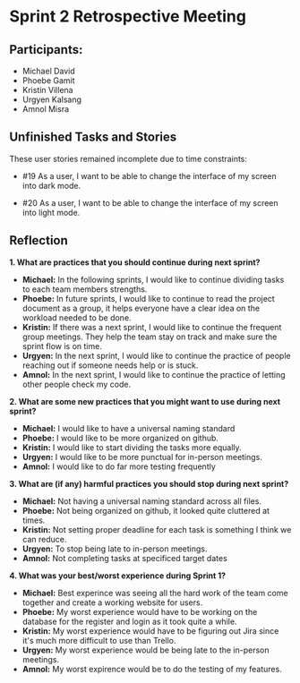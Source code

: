 # Sprint 2 Retrospective Meeting

## Participants: 
- Michael David
- Phoebe Gamit
- Kristin Villena
- Urgyen Kalsang
- Amnol Misra

## Unfinished Tasks and Stories 
  These user stories remained incomplete due to time constraints: 

  - #19 As a user, I want to be able to change the interface of my screen into dark mode.

  - #20 As a user, I want to be able to change the interface of my screen into light mode.
  
## Reflection
**1. What are practices that you should continue during next sprint?**
  - **Michael:** In the following sprints, I would like to continue dividing tasks to each team members strengths.
  - **Phoebe:** In future sprints, I would like to continue to read the project document as a group, it helps everyone have a clear idea on the workload needed to be done.
  - **Kristin:** If there was a next sprint, I would like to continue the frequent group meetings. They help the team stay on track and make sure the sprint flow is on time.
  - **Urgyen:** In the next sprint, I would like to continue the practice of people reaching out if someone needs help or is stuck.
  - **Amnol:** In the next sprint, I would like to continue the practice of letting other people check my code.

**2. What are some new practices that you might want to use during next sprint?**
  - **Michael:** I would like to have a universal naming standard
  - **Phoebe:** I would like to be more organized on github.
  - **Kristin:** I would like to start dividing the tasks more equally. 
  - **Urgyen:** I would like to be more punctual for in-person meetings.
  - **Amnol:** I would like to do far more testing frequently

**3. What are (if any) harmful practices you should stop during next sprint?**
  - **Michael:** Not having a universal naming standard across all files.
  - **Phoebe:** Not being organized on github, it looked quite cluttered at times.
  - **Kristin:** Not setting proper deadline for each task is something I think we can reduce.  
  - **Urgyen:** To stop being late to in-person meetings.
  - **Amnol:** Not completing tasks at specificed target dates

**4. What was your best/worst experience during Sprint 1?**
  - **Michael:** Best experince was seeing all the hard work of the team come together and  create a working website for users. 
  - **Phoebe:** My worst experience would have to be working on the database for the register and login as it took quite a while.
  - **Kristin:** My worst experience would have to be figuring out Jira since it's much more difficult to use than Trello. 
  - **Urgyen:** My worst experience would be being late to the in-person meetings.
  - **Amnol:** My worst expirence would be to do the testing of my features.
